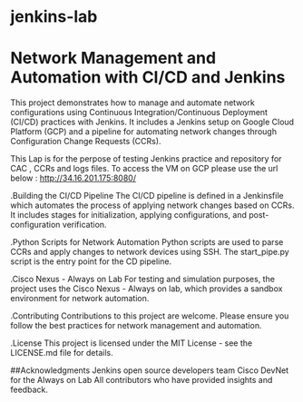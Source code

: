 # jenkins-lab
# Network Management and Automation with CI/CD and Jenkins

This project demonstrates how to manage and automate network configurations using Continuous Integration/Continuous Deployment (CI/CD) practices with Jenkins. It includes a Jenkins setup on Google Cloud Platform (GCP) and a pipeline for automating network changes through Configuration Change Requests (CCRs).

This Lap is for the perpose of testing Jenkins practice and repository for CAC , CCRs and logs files.
To access the VM on GCP please use the url below : 
http://34.16.201.175:8080/

.Building the CI/CD Pipeline
The CI/CD pipeline is defined in a Jenkinsfile which automates the process of applying network changes based on CCRs. It includes stages for initialization, applying configurations, and post-configuration verification.

.Python Scripts for Network Automation
Python scripts are used to parse CCRs and apply changes to network devices using SSH. The start_pipe.py script is the entry point for the CD pipeline.

.Cisco Nexus - Always on Lab
For testing and simulation purposes, the project uses the Cisco Nexus - Always on lab, which provides a sandbox environment for network automation.

.Contributing
Contributions to this project are welcome. Please ensure you follow the best practices for network management and automation.

.License
This project is licensed under the MIT License - see the LICENSE.md file for details.

##Acknowledgments
Jenkins open source developers team
Cisco DevNet for the Always on Lab
All contributors who have provided insights and feedback.


